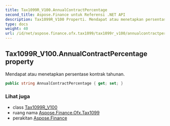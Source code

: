 ```yaml
---
title: Tax1099R_V100.AnnualContractPercentage
second_title: Aspose.Finance untuk Referensi .NET API
description: Tax1099R_V100 Properti. Mendapat atau menetapkan persentase kontrak tahunan.
type: docs
weight: 40
url: /id/net/aspose.finance.ofx.tax1099/tax1099r_v100/annualcontractpercentage/
---
```

## Tax1099R_V100.AnnualContractPercentage property

Mendapat atau menetapkan persentase kontrak tahunan.

```csharp
public string AnnualContractPercentage { get; set; }
```

### Lihat juga

* class [Tax1099R_V100](../)
* ruang nama [Aspose.Finance.Ofx.Tax1099](../../tax1099r_v100/)
* perakitan [Aspose.Finance](../../../)


